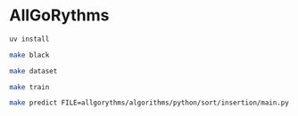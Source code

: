 # AllGoRythms

```bash
uv install
```

```bash
make black
```

```bash
make dataset
```

```bash
make train
```

```bash
make predict FILE=allgorythms/algorithms/python/sort/insertion/main.py
```
